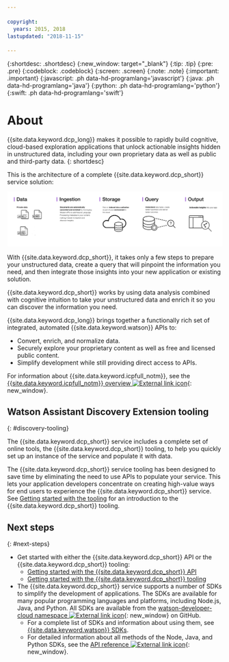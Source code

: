 ```yaml
---

copyright:
  years: 2015, 2018
lastupdated: "2018-11-15"

---
```


{:shortdesc: .shortdesc}
{:new_window: target="_blank"}
{:tip: .tip}
{:pre: .pre}
{:codeblock: .codeblock}
{:screen: .screen}
{:note: .note}
{:important: .important}
{:javascript: .ph data-hd-programlang='javascript'}
{:java: .ph data-hd-programlang='java'}
{:python: .ph data-hd-programlang='python'}
{:swift: .ph data-hd-programlang='swift'}

# About

{{site.data.keyword.dcp_long}} makes it possible to rapidly build cognitive, cloud-based exploration applications that unlock actionable insights hidden in unstructured data, including your own proprietary data as well as public and third-party data.
{: shortdesc}

This is the architecture of a complete {{site.data.keyword.dcp_short}} service solution:

![Discovery architecture diagram](images/discovery-flow.png)

With {{site.data.keyword.dcp_short}}, it takes only a few steps to prepare your unstructured data, create a query that will pinpoint the information you need, and then integrate those insights into your new application or existing solution.

{{site.data.keyword.dcp_short}} works by using data analysis combined with cognitive intuition to take your unstructured data and enrich it so you can discover the information you need.

{{site.data.keyword.dcp_long}} brings together a functionally rich set of integrated, automated {{site.data.keyword.watson}} APIs to:

- Convert, enrich, and normalize data.
- Securely explore your proprietary content as well as free and licensed public content.
- Simplify development while still providing direct access to APIs.

For information about {{site.data.keyword.icpfull_notm}}, see the [{{site.data.keyword.icpfull_notm}} overview ![External link icon](../../icons/launch-glyph.svg "External link icon")](https://www.ibm.com/support/knowledgecenter/SSBS6K_3.1.0/getting_started/overview.html){: new_window}.

## Watson Assistant Discovery Extension tooling
{: #discovery-tooling}

The {{site.data.keyword.dcp_short}} service includes a complete set of online tools, the {{site.data.keyword.dcp_short}} tooling, to help you quickly set up an instance of the service and populate it with data.

The {{site.data.keyword.dcp_short}} service tooling has been designed to save time by eliminating the need to use APIs to populate your service. This lets your application developers concentrate on creating high-value ways for end users to experience the {{site.data.keyword.dcp_short}} service. See [Getting started with the tooling](/docs/services/discovery-icp/getting-started-tool.html) for an introduction to the {{site.data.keyword.dcp_short}} tooling.

## Next steps
{: #next-steps}

- Get started with either the {{site.data.keyword.dcp_short}} API or the {{site.data.keyword.dcp_short}} tooling:
    - [Getting started with the {{site.data.keyword.dcp_short}} API](/docs/services/discovery-icp/getting-started.html)
    - [Getting started with the {{site.data.keyword.dcp_short}} tooling](/docs/services/discovery-icp/getting-started-tool.html)
- The {{site.data.keyword.dcp_short}} service supports a number of SDKs to simplify the development of applications. The SDKs are available for many popular programming languages and platforms, including Node.js, Java, and Python. All SDKs are available from the [watson-developer-cloud namespace ![External link icon](../../icons/launch-glyph.svg "External link icon")](https://github.com/watson-developer-cloud){: new_window} on GitHub.
    - For a complete list of SDKs and information about using them, see [{{site.data.keyword.watson}} SDKs](https://console.bluemix.net/docs/services/watson/getting-started-sdks.html#sdks).
    - For detailed information about all methods of the Node, Java, and Python SDKs, see the [API reference ![External link icon](../../icons/launch-glyph.svg "External link icon")](https://console.bluemix.net/apidocs/discovery-icp){: new_window}.